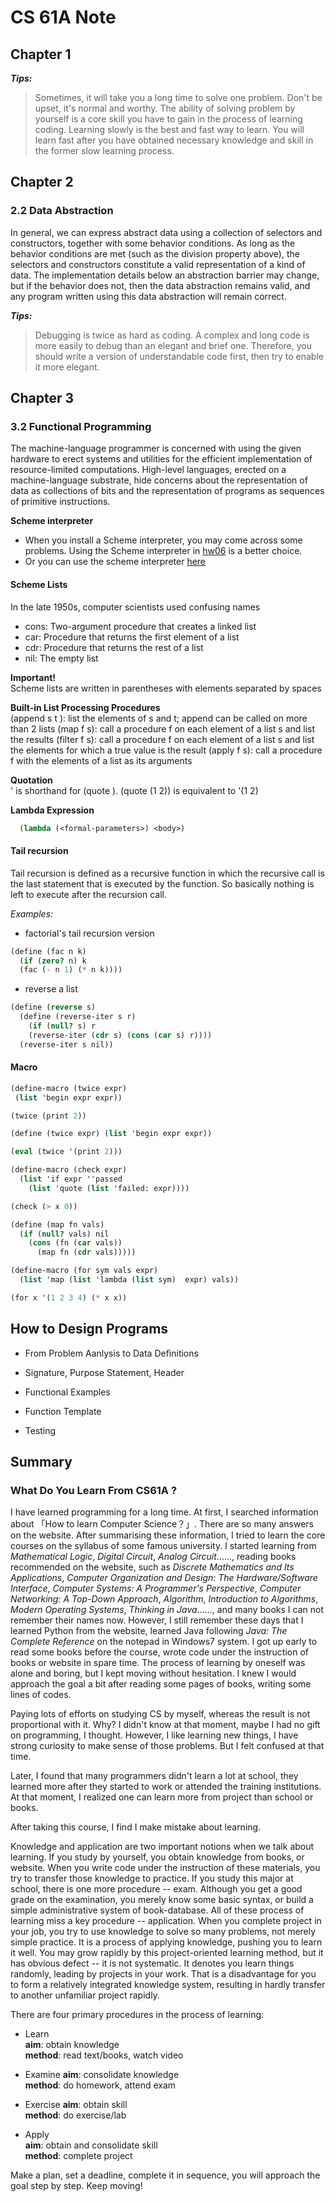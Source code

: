 # CS 61A Note

## Chapter 1
***Tips:***
> Sometimes, it will take you a long time to solve one problem. Don't be upset, it's normal and worthy. The ability of solving problem by yourself is a core skill you have to gain in the process of learning coding.
> Learning slowly is the best and fast way to learn. You will learn fast after you have obtained necessary knowledge and skill in the former slow learning process.


## Chapter 2
### 2.2 Data Abstraction
In general, we can express abstract data using a collection of selectors and constructors, together with some behavior conditions. As long as the behavior conditions are met (such as the division property above), the selectors and constructors constitute a valid representation of a kind of data. The implementation details below an abstraction barrier may change, but if the behavior does not, then the data abstraction remains valid, and any program written using this data abstraction will remain correct.

***Tips:***
> Debugging is twice as hard as coding. A complex and long code is more easily to debug than an elegant and brief one. Therefore, you should write a version of understandable code first, then try to enable it more elegant.

## Chapter 3
### 3.2 Functional Programming
The machine-language programmer is concerned with using the given hardware to erect systems and utilities for the efficient implementation of resource-limited computations. 
High-level languages, erected on a machine-language substrate, hide concerns about the representation of data as collections of bits and the representation of programs as sequences of primitive instructions. 

**Scheme interpreter**
* When you install a Scheme interpreter, you may come across some problems. Using the Scheme interpreter in [hw06](https://inst.eecs.berkeley.edu/~cs61a/fa20/hw/hw06/) is a better choice.
* Or you can use the scheme interpreter [here](https://code.cs61a.org/)

#### Scheme Lists
In the late 1950s, computer scientists used confusing names
* cons: Two-argument procedure that creates a linked list
* car: Procedure that returns the first element of a list
* cdr: Procedure that returns the rest of a list
* nil: The empty list

**Important!**  
Scheme lists are written in parentheses with elements separated by spaces

**Built-in List Processing Procedures**  
(append s t ): list the elements of s and t; append can be called on more than 2 lists
(map f s): call a procedure f on each element of a list s and list the results
(filter f s): call a procedure f on each element of a list s and list the elements for
which a true value is the result
(apply f s): call a procedure f with the elements of a list as its arguments

**Quotation**  
'<expression> is shorthand for (quote <expression>).
  (quote (1 2)) is equivalent to '(1 2)

**Lambda Expression**
``` scheme
  (lambda (<formal-parameters>) <body>)
```


#### Tail recursion
Tail recursion is defined as a recursive function in which the recursive call is the last statement that is executed by the function. So basically nothing is left to execute after the recursion call.

*Examples:*
* factorial's tail recursion version
``` scheme
(define (fac n k)
  (if (zero? n) k
  (fac (- n 1) (* n k))))
```
* reverse a list
``` scheme
(define (reverse s)
  (define (reverse-iter s r)
    (if (null? s) r
    (reverse-iter (cdr s) (cons (car s) r))))
  (reverse-iter s nil))
```


#### Macro
``` scheme
(define-macro (twice expr)
 (list 'begin expr expr))

(twice (print 2))
```

``` scheme
(define (twice expr) (list 'begin expr expr))

(eval (twice '(print 2)))
```

``` scheme
(define-macro (check expr)
  (list 'if expr ''passed
    (list 'quote (list 'failed: expr))))

(check (> x 0))
```

``` scheme
(define (map fn vals)
  (if (null? vals) nil
    (cons (fn (car vals))
      (map fn (cdr vals)))))

(define-macro (for sym vals expr)
  (list 'map (list 'lambda (list sym)  expr) vals))

(for x '(1 2 3 4) (* x x))
```


## How to Design Programs
* From Problem Aanlysis to Data Definitions

* Signature, Purpose Statement, Header

* Functional Examples

* Function Template

* Testing


## Summary
### What Do You Learn From CS61A ?
I have learned programming for a long time. At first, I searched information about 「How to learn Computer Science？」. There are so many answers on the website.
After summarising these information, I tried to learn the core courses on the syllabus of some famous university. I started learning from *Mathematical Logic*, *Digital Circuit*, *Analog Circuit*......, reading books recommended on the website, such as *Discrete Mathematics and Its Applications*, *Computer Organization and Design: The Hardware/Software Interface*, *Computer Systems: A Programmer's Perspective*, *Computer Networking: A Top-Down Approach*, *Algorithm*, *Introduction to Algorithms*, *Modern Operating Systems*, *Thinking in Java*......, and many books I can not remember their names now. However, I still remember these days that I learned Python from the website, learned Java following *Java: The Complete Reference* on the notepad in Windows7 system. I got up early to read some books before the course, wrote code under the instruction of books or website in spare time. The process of learning by oneself was alone and boring, but I kept moving without hesitation. I knew I would approach the goal a bit after reading some pages of books, writing some lines of codes.

Paying lots of efforts on studying CS by myself, whereas the result is not proportional with it. Why? I didn't know at that moment, maybe I had no gift on programming, I thought. However, I like learning new things, I have strong curiosity to make sense of those problems. But I felt confused at that time.

Later, I found that many programmers didn't learn a lot at school, they learned more after they started to work or attended the training institutions. At that moment, I realized one can learn more from project than school or books. 

After taking this course, I find I make mistake about learning.

Knowledge and application are two important notions when we talk about learning. If you study by yourself, you obtain knowledge from books, or website. When you write code under the instruction of these materials, you try to transfer those knowledge to practice. If you study this major at school, there is one more procedure -- exam. Although you get a good grade on the examination, you merely know some basic syntax, or build a simple administrative system of book-database.
All of these process of learning miss a key procedure -- application. When you complete project in your job, you try to use knowledge to solve so many problems, not merely simple practice. It is a process of applying knowledge, pushing you to learn it well. You may grow rapidly by this project-oriented learning method, but it has obvious defect -- it is not systematic. It denotes you learn things randomly, leading by projects in your work. That is a disadvantage for you to form a relatively integrated knowledge system, resulting in hardly transfer to another unfamiliar project rapidly.

There are four primary procedures in the process of learning:
* Learn  
**aim**: obtain knowledge  
**method**: read text/books, watch video

* Examine
**aim**: consolidate knowledge  
**method**: do homework, attend exam

* Exercise 
**aim**: obtain skill  
**method**: do exercise/lab

* Apply  
**aim**: obtain and consolidate skill  
**method**: complete project

Make a plan, set a deadline, complete it in sequence, you will approach the goal step by step. Keep moving!